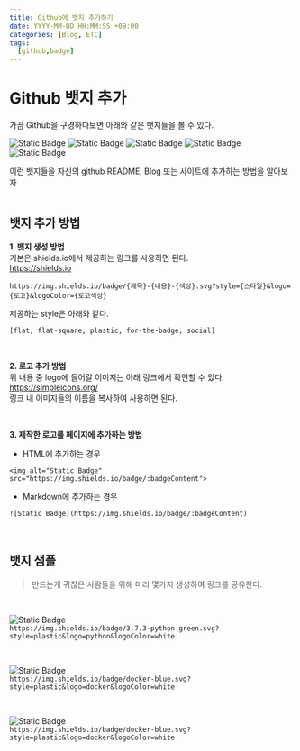 ```yaml
---
title: Github에 뱃지 추가하기
date: YYYY-MM-DD HH:MM:SS +09:00
categories: [Blog, ETC]
tags:
  [github,badge]
---
```

# Github 뱃지 추가
가끔 Github을 구경하다보면 아래와 같은 뱃지들을 볼 수 있다.<br>

<img alt="Static Badge" src="https://img.shields.io/badge/Docker-007396.svg?style=plastic&logo=docker&logoColor=white">
<img alt="Static Badge" src="https://img.shields.io/badge/3.10-python-green.svg?style=plastic&logo=python&logoColor=white">
<img alt="Static Badge" src="https://img.shields.io/badge/K8S-blue.svg?style=plastic&logo=kubernetes&logoColor=white">
<img alt="Static Badge" src="https://img.shields.io/badge/Twitter-Hi-white.svg?style=social&logo=x&logoColor=black">
<img alt="Static Badge" src="https://img.shields.io/badge/Github-black.svg?style=flat&logo=github&logoColor=white">

이런 뱃지들을 자신의 github README, Blog 또는 사이트에 추가하는 방법을 알아보자
<br><br>

## 뱃지 추가 방법
**1. 뱃지 생성 방법**<br>
기본은 shields.io에서 제공하는 링크를 사용하면 된다.<br>
https://shields.io

```
https://img.shields.io/badge/{제목}-{내용}-{색상}.svg?style={스타일}&logo={로고}&logoColor={로고색상}
```


제공하는 style은 아래와 같다.<br>
```
[flat, flat-square, plastic, for-the-badge, social]
```

<br>

**2. 로고 추가 방법**<br>
위 내용 중 logo에 들어갈 이미지는 아래 링크에서 확인할 수 있다.<br>
https://simpleicons.org/ <br>
링크 내 이미지들의 이름을 복사하여 사용하면 된다.

<br>

**3. 제작한 로고를 페이지에 추가하는 방법**<br>
- HTML에 추가하는 경우<br>
```
<img alt="Static Badge" src="https://img.shields.io/badge/:badgeContent">
```

- Markdown에 추가하는 경우<br>
```
![Static Badge](https://img.shields.io/badge/:badgeContent)
```

<br>

## 뱃지 샘플
>만드는게 귀찮은 사람들을 위해 미리 몇가지 생성하여 링크를 공유한다.


<br>

<img alt="Static Badge" src="https://img.shields.io/badge/3.7.3-python-green.svg?style=plastic&logo=python&logoColor=white"><br>
`https://img.shields.io/badge/3.7.3-python-green.svg?style=plastic&logo=python&logoColor=white`

<br>

<img alt="Static Badge" src="https://img.shields.io/badge/docker-blue.svg?style=plastic&logo=docker&logoColor=white"><br>
`https://img.shields.io/badge/docker-blue.svg?style=plastic&logo=docker&logoColor=white`

<br>

<img alt="Static Badge" src="https://img.shields.io/badge/ChatGPT-74AA9C.svg?style=plastic&logo=openai&logoColor=white"><br>
`https://img.shields.io/badge/docker-blue.svg?style=plastic&logo=docker&logoColor=white`
